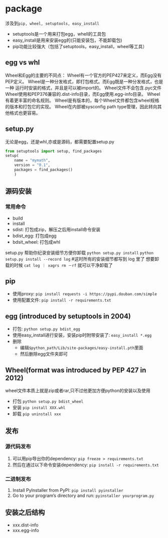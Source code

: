 # package
涉及到`pip, wheel, setuptools, easy_install`
- setuptools是一个用来打包egg，whell的工具包
- easy_install是用来安装egg的(只能安装包，不能卸载包)
- pip功能比较强大（包括了setuptools，easy_install，wheel等工具）
## egg vs whl
Wheel和Egg的主要的不同点：
Wheel有一个官方的PEP427来定义，而Egg没有PEP定义。
Wheel是一种分发格式，即打包格式。而Egg既是一种分发格式，也是一种 运行时安装的格式，并且是可以被import的。
Wheel文件不会包含.pyc文件
Wheel使用和PEP376兼容的.dist-info目录，而Egg使用.egg-info目录。
Wheel有着更丰富的命名规则。
Wheel是有版本的，每个Wheel文件都包含wheel规格的版本和打包它的实现。
Wheel在内部被sysconfig path type管理，因此转向其他格式也更容易。
## setup.py
无论是egg，还是whl,亦或是源码，都需要配置setup.py
```setup.py
from setuptools import setup, find_packages
setup(
    name = "mymath",
    version = "0.1",
    packages = find_packages()
    )
```
## 源码安装
### 常用命令
- build
- install
- sdist: 打包成zip，解压之后用install命令安装
- bdist_egg: 打包成egg
- bdsit_wheel: 打包成whl

setup.py 帮助你纪录安装细节方便你卸载
    `python setup.py install`
    `python setup.py install --record log` #这时所有的安装细节都写到 log 里了
想要卸载的时候 `cat log ｜ xagrs rm －rf` 就可以干净卸载了
## pip
- 使用proxy: `pip install requests -i https://pypi.douban.com/simple`
- 使用配置文件: `pip install -r requirements.txt`
## egg (introduced by setuptools in 2004)
- 打包: `python setup.py bdist_egg`
- 使用easy_install进行安装，安装pip时附带安装了: `easy_install *.egg`
- 删除
    - 编辑`$python_path/Lib/site-packages/easy-install.pth`里面
    - 然后删除egg文件夹即可
## Wheel(format was introduced by PEP 427 in 2012)
wheel文件本质上就是zip或者rar,只不过他更加方便python的安装以及使用
- 打包
    `python setup.py bdist_wheel`
- 安装
    `pip install XXX.whl`
- 卸载
    `pip uninstall xxx`

## 发布
### 源代码发布
1. 可以用pip导出你的dependency:
    `pip freeze > requirements.txt`
2. 然后在通过以下命令安装dependency:
    `pip install -r requirements.txt`
### 二进制发布
1. Install PyInstaller from PyPI:
    `pip install pyinstaller`
2. Go to your program’s directory and run:
    `pyinstaller yourprogram.py`
## 安装之后结构
- xxx.dist-info
- xxx.egg-info